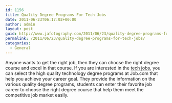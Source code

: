 ```yaml
---
id: 1156
title: Quality Degree Programs For Tech Jobs
date: 2011-06-23T06:17:02+00:00
author: admin
layout: post
guid: http://www.jafotography.com/2011/06/23/quality-degree-programs-for-tech-jobs/
permalink: /2011/06/23/quality-degree-programs-for-tech-jobs/
categories:
  - General
---
```

Anyone wants to get the right job, then they can choose the right degree course and excel in that course. If you are interested in the [tech jobs](http://www.job.com/information-technology-jobs/), you can select the high quality technology degree programs at Job.com that help you achieve your career goal. They provide the information on the various quality degree programs, students can enter their favorite job career to choose the right degree course that help them meet the competitive job market easily.